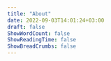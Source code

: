 ```yaml
---
title: "About"
date: 2022-09-03T14:01:24+03:00
draft: false
ShowWordCount: false
ShowReadingTime: false
ShowBreadCrumbs: false
---
```

